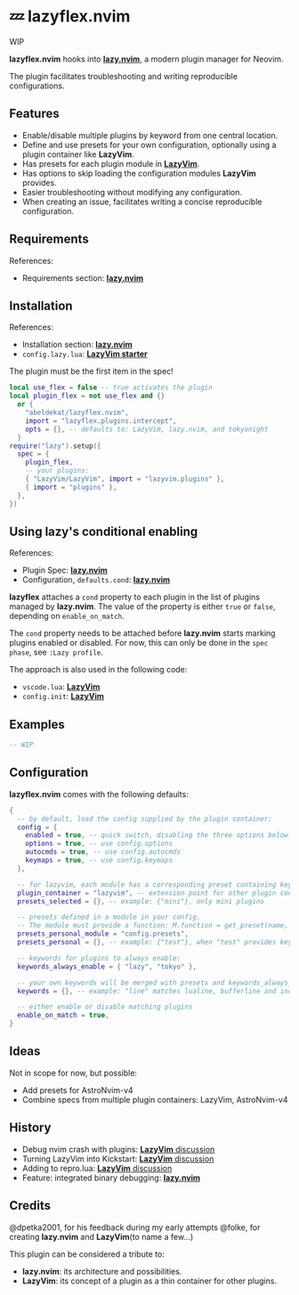 # 💤 lazyflex.nvim

WIP

**lazyflex.nvim** hooks into [**lazy.nvim**](https://github.com/folke/lazy.nvim), a modern plugin manager for Neovim.

The plugin facilitates troubleshooting and writing reproducible configurations.

## Features

- Enable/disable multiple plugins by keyword from one central location.
- Define and use presets for your own configuration, optionally using a plugin container like **LazyVim**.
- Has presets for each plugin module in [**LazyVim**](https://github.com/LazyVim/LazyVim).
- Has options to skip loading the configuration modules **LazyVim** provides.
- Easier troubleshooting without modifying any configuration.
- When creating an issue, facilitates writing a concise reproducible configuration.

## Requirements

References:

- Requirements section: [**lazy.nvim**](https://github.com/folke/lazy.nvim#%EF%B8%8F-requirements)

## Installation

References:

- Installation section: [**lazy.nvim**](https://github.com/folke/lazy.nvim#-installation)
- `config.lazy.lua`: [**LazyVim starter**](https://github.com/LazyVim/starter/blob/a13d5c90769ce6177d1e27b46efd967ed52c1d68/lua/config/lazy.lua#L11)

The plugin must be the first item in the spec!

```lua
local use_flex = false -- true activates the plugin
local plugin_flex = not use_flex and {}
  or {
    "abeldekat/lazyflex.nvim",
    import = "lazyflex.plugins.intercept",
    opts = {}, -- defaults to: LazyVim, lazy.nvim, and tokyonight
  }
require("lazy").setup({
  spec = {
    plugin_flex,
    -- your plugins:
    { "LazyVim/LazyVim", import = "lazyvim.plugins" },
    { import = "plugins" },
  },
})
```

## Using lazy's conditional enabling

References:

- Plugin Spec: [**lazy.nvim**](https://github.com/folke/lazy.nvim#-plugin-spec)
- Configuration, `defaults.cond`: [**lazy.nvim**](https://github.com/folke/lazy.nvim#%EF%B8%8F-configuration)

**lazyflex** attaches a `cond` property to each plugin in the list of plugins managed by **lazy.nvim**.
The value of the property is either `true` or `false`, depending on `enable_on_match`.

The `cond` property needs to be attached before **lazy.nvim** starts marking plugins enabled or disabled.
For now, this can only be done in the `spec phase`, see `:Lazy profile`.

The approach is also used in the following code:

- `vscode.lua`: [**LazyVim**](https://github.com/LazyVim/LazyVim/blob/3acdac917b79e22b1c3420aabde8b583d0799f6a/lua/lazyvim/plugins/extras/vscode.lua#L24)
- `config.init`: [**LazyVim**](https://github.com/LazyVim/LazyVim/blob/3acdac917b79e22b1c3420aabde8b583d0799f6a/lua/lazyvim/config/init.lua#L187)

## Examples

```lua
-- WIP
```

## Configuration

**lazyflex.nvim** comes with the following defaults:

```lua
{
  -- by default, load the config supplied by the plugin container:
  config = {
    enabled = true, -- quick switch, disabling the three options below:
    options = true, -- use config.options
    autocmds = true, -- use config.autocmds
    keymaps = true, -- use config.keymaps
  },

  -- for lazyvim, each module has a corresponding preset containing keywords
  plugin_container = "lazyvim", -- extension point for other plugin containers.
  presets_selected = {}, -- example: {"mini"}, only mini plugins

  -- presets defined in a module in your config.
  -- The module must provide a function: M.function = get_preset(name, enable_on_match)
  presets_personal_module = "config.presets",
  presets_personal = {}, -- example: {"test"}, when "test" provides keywords

  -- keywords for plugins to always enable:
  keywords_always_enable = { "lazy", "tokyo" },

  -- your own keywords will be merged with presets and keywords_always_enable:
  keywords = {}, -- example: "line" matches lualine, bufferline and indent-blankline

  -- either enable or disable matching plugins
  enable_on_match = true,
}
```

## Ideas

Not in scope for now, but possible:

- Add presets for AstroNvim-v4
- Combine specs from multiple plugin containers: LazyVim, AstroNvim-v4

## History

- Debug nvim crash with plugins: [**LazyVim** discussion](https://github.com/LazyVim/LazyVim/discussions/1322#discussioncomment-6728171)
- Turning LazyVim into Kickstart: [**LazyVim** discussion](https://github.com/LazyVim/LazyVim/discussions/1483)
- Adding to repro.lua: [**LazyVim** discussion](https://github.com/LazyVim/LazyVim/discussions/1493)
- Feature: integrated binary debugging: [**lazy.nvim**](https://github.com/folke/lazy.nvim/issues/1047#issuecomment-1735131704)

## Credits

@dpetka2001, for his feedback during my early attempts
@folke, for creating **lazy.nvim** and **LazyVim**(to name a few...)

This plugin can be considered a tribute to:

- **lazy.nvim**: its architecture and possibilities.
- **LazyVim**: its concept of a plugin as a thin container for other plugins.
